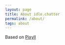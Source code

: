 ```yaml
---
layout: page
title: About idle.chatter
permalink: /about/
tags: about
---
```


Based on [Pixyll](https://github.com/johnotander/pixyll)

